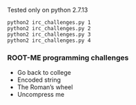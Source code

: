 
Tested only on python 2.7.13

```
python2 irc_challenges.py 1
python2 irc_challenges.py 2
python2 irc_challenges.py 3
python2 irc_challenges.py 4
```

### ROOT-ME programming challenges

- Go back to college
- Encoded string
- The Roman’s wheel
- Uncompress me
